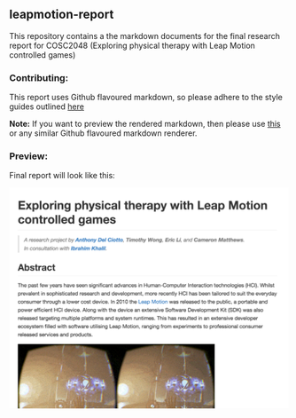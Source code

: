 ## leapmotion-report

This repository contains a the markdown documents for the final research report for COSC2048 (Exploring physical therapy
with Leap Motion controlled games)

### Contributing:

This report uses Github flavoured markdown, so please adhere to the style guides outlined
[here](https://github.com/adam-p/markdown-here/wiki/Markdown-Cheatsheet)

**Note:** If you want to preview the rendered markdown, then please use [this](http://tmpvar.com/markdown.html) or any
similar Github flavoured markdown renderer.

### Preview:

Final report will look like this:

![preview](res/preview.png)
